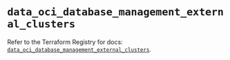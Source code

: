# `data_oci_database_management_external_clusters`

Refer to the Terraform Registry for docs: [`data_oci_database_management_external_clusters`](https://registry.terraform.io/providers/oracle/oci/6.18.0/docs/data-sources/database_management_external_clusters).
